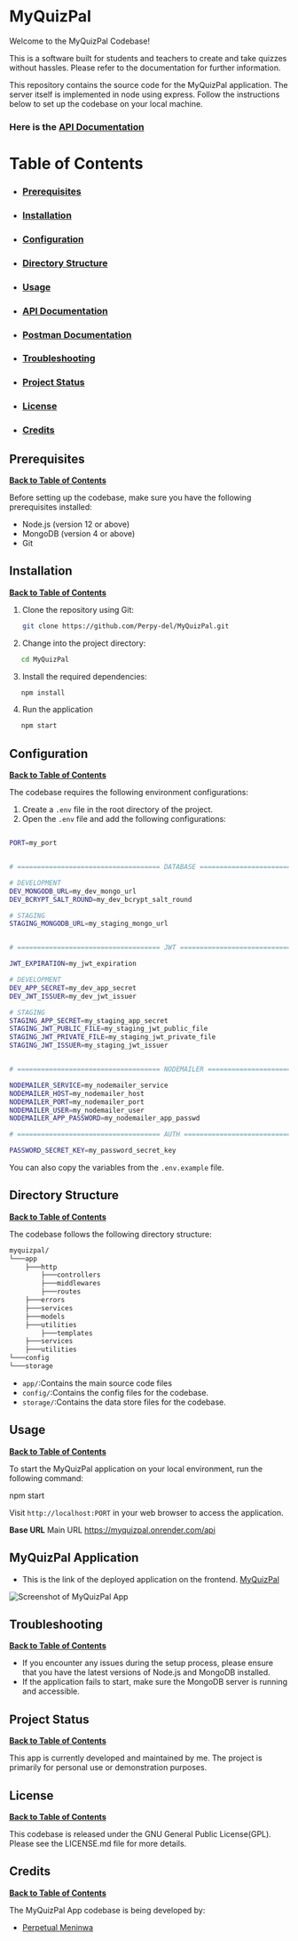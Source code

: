 # MyQuizPal

Welcome to the MyQuizPal Codebase!

This is a software built for students and teachers to create and take quizzes without hassles. Please refer to the documentation for further information.

This repository contains the source code for the MyQuizPal application. The server itself is implemented in node using express. Follow the instructions below to set up the codebase on your local machine.

### Here is the [API Documentation](https://documenter.getpostman.com/view/26756602/2sA3XMj3dx)

# Table of Contents

- ### [Prerequisites]()

- ### [Installation]()

- ### [Configuration]()

- ### [Directory Structure]()

- ### [Usage]()

- ### [API Documentation]()    

- ### [Postman Documentation]()

- ### [Troubleshooting]()

- ### [Project Status]()

- ### [License]()

- ### [Credits]()

## Prerequisites

**[Back to Table of Contents]()**

Before setting up the codebase, make sure you have the following prerequisites installed:

- Node.js (version 12 or above)
- MongoDB (version 4 or above)
- Git

## Installation

**[Back to Table of Contents]()**

1. Clone the repository using Git:
   ```bash
   git clone https://github.com/Perpy-del/MyQuizPal.git
   ```
2. Change into the project directory:

```bash
   cd MyQuizPal
```

3. Install the required dependencies:

```bash
   npm install
```

4. Run the application

```bash
   npm start
```

## Configuration

**[Back to Table of Contents]()**

The codebase requires the following environment configurations:

1. Create a `.env` file in the root directory of the project.
2. Open the `.env` file and add the following configurations:

```bash

PORT=my_port


# ==================================== DATABASE ================================================

# DEVELOPMENT
DEV_MONGODB_URL=my_dev_mongo_url
DEV_BCRYPT_SALT_ROUND=my_dev_bcrypt_salt_round

# STAGING
STAGING_MONGODB_URL=my_staging_mongo_url


# ==================================== JWT ==================================================

JWT_EXPIRATION=my_jwt_expiration

# DEVELOPMENT
DEV_APP_SECRET=my_dev_app_secret
DEV_JWT_ISSUER=my_dev_jwt_issuer

# STAGING
STAGING_APP_SECRET=my_staging_app_secret
STAGING_JWT_PUBLIC_FILE=my_staging_jwt_public_file
STAGING_JWT_PRIVATE_FILE=my_staging_jwt_private_file
STAGING_JWT_ISSUER=my_staging_jwt_issuer


# ==================================== NODEMAILER ================================================

NODEMAILER_SERVICE=my_nodemailer_service
NODEMAILER_HOST=my_nodemailer_host
NODEMAILER_PORT=my_nodemailer_port
NODEMAILER_USER=my_nodemailer_user
NODEMAILER_APP_PASSWORD=my_nodemailer_app_passwd

# ==================================== AUTH ==================================

PASSWORD_SECRET_KEY=my_password_secret_key

```

You can also copy the variables from the `.env.example` file.

## Directory Structure

**[Back to Table of Contents]()**

The codebase follows the following directory structure:

```bash
myquizpal/
└───app
    ├───http
        ├───controllers
        ├───middlewares
        ├───routes
    ├───errors
    ├───services
    ├───models
    ├───utilities
        ├───templates
    ├───services
    ├───utilities
└───config
└───storage
```

- `app/`:Contains the main source code files
- `config/`:Contains the config files for the codebase.
- `storage/`:Contains the data store files for the codebase.

## Usage

**[Back to Table of Contents]()**

To start the MyQuizPal application on your local environment, run the following command:

npm start

Visit `http://localhost:PORT` in your web browser to access the application.

**Base URL**
Main URL
https://myquizpal.onrender.com/api

## MyQuizPal Application

- This is the link of the deployed application on the frontend. [MyQuizPal]()

![Screenshot of MyQuizPal App]()

## Troubleshooting

**[Back to Table of Contents]()**

- If you encounter any issues during the setup process, please ensure that you have the latest versions of Node.js and MongoDB installed.
- If the application fails to start, make sure the MongoDB server is running and accessible.

## Project Status

**[Back to Table of Contents]()**

This app is currently developed and maintained by me. The project is primarily for personal use or demonstration purposes.

## License

**[Back to Table of Contents]()**

This codebase is released under the GNU General Public License(GPL). Please see the LICENSE.md file for more details.

## Credits

**[Back to Table of Contents]()**

The MyQuizPal App codebase is being developed by:
- [Perpetual Meninwa](https://github.com/Perpy-del)
